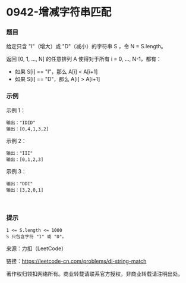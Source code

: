 # 0942-增减字符串匹配

### 题目

给定只含 "I"（增大）或 "D"（减小）的字符串 S ，令 N = S.length。

返回 [0, 1, ..., N] 的任意排列 A 使得对于所有 i = 0, ..., N-1，都有：
- 如果 S[i] == "I"，那么 A[i] < A[i+1]
- 如果 S[i] == "D"，那么 A[i] > A[i+1]
 
### 示例

示例 1：

    输出："IDID"
    输出：[0,4,1,3,2]
示例 2：

    输出："III"
    输出：[0,1,2,3]
示例 3：

    输出："DDI"
    输出：[3,2,0,1]
 
### 提示

    1 <= S.length <= 1000
    S 只包含字符 "I" 或 "D"。

来源：力扣（LeetCode）

链接：https://leetcode-cn.com/problems/di-string-match

著作权归领扣网络所有。商业转载请联系官方授权，非商业转载请注明出处。